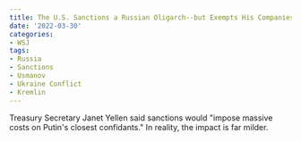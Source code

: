 ```yaml
---
title: The U.S. Sanctions a Russian Oligarch--but Exempts His Companies
date: '2022-03-30'
categories:
- WSJ
tags:
- Russia
- Sanctions
- Usmanov
- Ukraine Conflict
- Kremlin
---
```

Treasury Secretary Janet Yellen said sanctions would "impose massive costs on Putin's closest confidants." In reality, the impact is far milder.